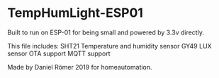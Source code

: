 # TempHumLight-ESP01
 
 
 
 Built to run on ESP-01 for being small and powered by 3.3v directly. 
   
   This file includes:
   SHT21 Temperature and humidity sensor
   GY49 LUX sensor
   OTA support 
   MQTT support

   Made by Daniel Römer 2019 for homeautomation. 
